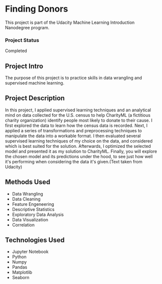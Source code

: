  # Finding Donors
This project is part of the Udacity Machine Learning Introduction Nanodegree program.

### Project Status
Completed

## Project Intro
The purpose of this project is to practice skills in data wrangling and supervised machine learning.

## Project Description
In this project, I applied supervised learning techniques and an analytical mind on data collected for the U.S. census to help CharityML (a fictitious charity organization) identify people most likely to donate to their cause. I first explored the data to learn how the census data is recorded. Next, I applied a series of transformations and preprocessing techniques to manipulate the data into a workable format. I then evaluated several supervised learning techniques of my choice on the data, and considered which is best suited for the solution. Afterwards, I optimized the selected model and presented it as my solution to CharityML. Finally, you will explore the chosen model and its predictions under the hood, to see just how well it's performing when considering the data it's given.(Text taken from Udacity)

## Methods Used
- Data Wrangling
- Data Cleaning
- Feature Engeneering
- Descriptive Statistics
- Exploratory Data Analysis
- Data Visualization
- Correlation

## Technologies Used
- Jupyter Notebook
- Python
- Numpy
- Pandas
- Matplotlib
- Seaborn
